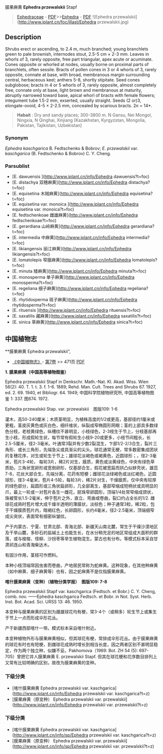 膜果麻黄 **Ephedra przewalskii** Stapf

> [Ephedraceae](http://www.iplant.cn/info/Ephedraceae?t=foc) - [PDF](http://www.iplant.cn/foc/pdf/Ephedraceae.pdf)>>[Ephedra](http://www.iplant.cn/info/Ephedra?t=foc) - [PDF](http://www.iplant.cn/foc/pdf/Ephedra.pdf)
![Ephedra przewalskii](http://www.iplant.cn/foc/illast/Ephedra przewalskii.jpg)

## Description

Shrubs erect or ascending, to 2.4 m, much branched; young branchlets green to pale brownish, internodes stout, 2.5-5 cm ×  2-3 mm. Leaves in whorls of 3, rarely opposite, free part triangular, apex acute or acuminate. Cones opposite or whorled at nodes, usually borne on proximal parts of branchlets, often sessile. Bracts of pollen cones in 3 or 4 whorls of 3, rarely opposite, connate at base, with broad, membranous margin surrounding central, herbaceous keel; anthers 5-8, shortly stipitate. Seed cones subglobose; bracts in 4 or 5 whorls of 3, rarely opposite, almost completely free, connate only at base, light brown and membranous at maturity, abruptly narrowed toward base, apical whorl of bracts with female flowers; integument tube 1.5-2 mm, exserted, usually straight. Seeds (2 or)3, elongate-ovoid, 4-5 ×  2-2.5 mm, concealed by scarious bracts. 2*n* = 14*.


> **Habait** : 
> Dry and sandy places; 300-3800 m. N Gansu, Nei Mongol, Ningxia, N Qinghai, Xinjiang [Kazakhstan, Kyrgyzstan, Mongolia, Pakistan, Tajikistan, Uzbekistan]

### Synonym
*Ephedra kaschgarica* B. Fedtschenko & Bobrov; *E. przewalskii* var. *kaschgarica* (B. Fedtschenko & Bobrov) C. Y. Cheng.

### Parsublist

* [E.  dawuensis  ](http://www.iplant.cn/info/Ephedra dawuensis?t=foc)
* [E.  distachya  双穗麻黄](http://www.iplant.cn/info/Ephedra distachya?t=foc)
* [E.  equisetina  木贼麻黄](http://www.iplant.cn/info/Ephedra equisetina?t=foc)
* [E.  equisetina var. monoica  ](http://www.iplant.cn/info/Ephedra equisetina var. monoica?t=foc)
* [E.  fedtschenkoae  雌雄麻黄](http://www.iplant.cn/info/Ephedra fedtschenkoae?t=foc)
* [E.  gerardiana  山岭麻黄](http://www.iplant.cn/info/Ephedra gerardiana?t=foc)
* [E.  intermedia  中麻黄](http://www.iplant.cn/info/Ephedra intermedia?t=foc)
* [E.  likiangensis  丽江麻黄](http://www.iplant.cn/info/Ephedra likiangensis?t=foc)
* [E.  lomatolepis  窄膜麻黄](http://www.iplant.cn/info/Ephedra lomatolepis?t=foc)
* [E.  minuta  矮麻黄](http://www.iplant.cn/info/Ephedra minuta?t=foc)
* [E.  monosperma  单子麻黄](http://www.iplant.cn/info/Ephedra monosperma?t=foc)
* [E.  regeliana  细子麻黄](http://www.iplant.cn/info/Ephedra regeliana?t=foc)
* [E.  rhytidosperma  斑子麻黄](http://www.iplant.cn/info/Ephedra rhytidosperma?t=foc)
* [E.  rituensis  ](http://www.iplant.cn/info/Ephedra rituensis?t=foc)
* [E.  saxatilis  藏麻黄](http://www.iplant.cn/info/Ephedra saxatilis?t=foc)
* [E.  sinica  草麻黄](http://www.iplant.cn/info/Ephedra sinica?t=foc)

## 中国植物志

**膜果麻黄 Ephedra przewalskii",


* [《中国植物志》](http://www.iplant.cn/frps)- [第7卷](http://www.iplant.cn/frps/vol/7) >> 471页 [PDF](http://www.iplant.cn/frps/pdf/7/471.pdf)


**1. 膜果麻黄（中国高等植物图鉴）**

Ephedra przewalskii Stapf in Denkschr. Math.-Nat. Kl. Akad. Wiss. Wien 56(2): 40. T. 1. t. 3. f. 1-6. 1889; Rehd. Man. Cult. Trees and Shrubs 67. 1927, ed. 2. 69. 1940, et Bibliogr. 64. 1949; 中国科学院植物研究所, 中国高等植物图鉴 1: 337. 图674. 1972.

Ephedra przewalskii Stap. var. przewalskii　图版109: 1-6

灌木，高50-240厘米；木质茎明显，为植株高度的1/2或更高，基部径约1厘米或更粗，茎皮灰黄色或灰白色，细纤维状，纵裂成窄椭圆形网眼；茎的上部具多数绿色分枝，老枝黄绿色，纵槽纹不甚明显，小枝绿色，2-3枝生于节上，分枝基部再生小枝，形成假轮生状，每节常有假轮生小枝9-20或更多，小枝节间粗长，长2.5-5厘米，径2-3毫米。叶通常3裂并有少数2裂混生，卞部1/2-2/3合生，裂片三角形、或长三角形，先端急尖或具渐尖的尖头。球花通常无梗，常多数密集成团状的复穗花序，对生或轮生于节上；雄球花淡褐色或褐黄色，近圆球形；，径2-3毫米，苞片3-4轮， 每轮3片，稀2片对生，膜质，黄色或淡黄绿色，中央有绿色草质肋，三角状宽卵形或宽倒卵形，仅基部合生，假花被宽扁而拱凸似蚌壳状，雄蕊7-8，花丝大部合生，先端分离，花药有短梗；雌球花淡绿褐色或淡红褐色，近圆球形，径3-4毫米，苞片4-5轮，每轮3片，稀2片对生，干燥膜质，仅中央有较厚的绿色部分，扁圆形或三角状扁卵形，几全部离生，基部窄缩成短柄状或具明显的爪，最上一轮或一对苞片各生一雌花，胚珠窄卵圆形，顶端1/4处常窄缩成颈状，珠被管长1.5-2毫米，伸于苞片之外，直立、弯曲或卷曲，裂口约占全长的1/2. 雌球花成熟时苞片增大成千燥半透明的薄膜状，淡棕色；种子通常3粒，稀2粒，包于干燥膜质苞片内，暗褐红色，长卵圆形，长约4毫米，径2-2.5毫米，顶端细窄成尖突状，表面常有细密纵皱纹。

产于内蒙古、宁夏、甘肃北部、青海北部、新疆天山南北麓，常生于干燥沙漠地区及干旱山麓，多砂石的盐碱土上也能生长，在水分稍充足的地区常组成大面积的群落，或与梭梭、怪柳、沙拐枣等旱生植物混生。蒙古也有分布。等模式标本采自甘肃祁连山和青海柴达木。

有固沙作用，茎枝可作燃料。

本种小枝顶端常因虫害而卷曲，产地居民常称为蛇麻黄。这种现象，在其他种麻黄（如中麻黄、细子麻黄等）也有，因之蛇麻黄不是仅指膜果麻黄。

**喀什膜果麻黄（变种）（植物分类学报）　图版109: 7-8**

Ephedra przewalskii Stapf var. kaschgarica (Fedtsch. et Bobr.) C. Y. Cheng, comb. nov. ——Ephedra kaschgarica Fedtsch. et Bobr. in Not. Syst. Herb. Inst. Bot. Acad. Sci. URSS 13: 46. 1950.

本变种与膜果麻黄的区别为雌雄球花均有梗，常3-4个（或稍多）轮生节上或集生于节上一点而形成伞形花丛。

产于新疆西部喀什一带。模式标本采自喀什附近。

本变种植物外形与膜果麻黄相似，但其球花有梗，常排成伞形花丛。由于膜果麻黄的球花有时也有短梗，到雌球花成熟时增长到相当长度，因之两者区别不甚明显稳定，作为两个独立种，似嫌不妥。Pakhomova（1969: Bot. ZH 54 (5): 697-705）曾把它并人膜果麻黄 E. przewalskii Stapf. 但其在球花梗和花序数目排列上又常有比较明确的区别，故改为膜果麻黄的变种。

### 下级分类
* [喀什膜果麻黄  Ephedra przewalskii var. kaschgarica](http://www.iplant.cn/info/Ephedra przewalskii var. kaschgarica?t=z)
* [膜果麻黄（原变种）  Ephedra przewalskii var. przewalskii](http://www.iplant.cn/info/Ephedra przewalskii var. przewalskii?t=z)

### 下级分类
* [喀什膜果麻黄  Ephedra przewalskii var. kaschgarica](http://www.iplant.cn/info/sp/Ephedra przewalskii var. kaschgarica?t=z)
* [膜果麻黄（原变种）  Ephedra przewalskii var. przewalskii](http://www.iplant.cn/info/sp/Ephedra przewalskii var. przewalskii?t=z)
